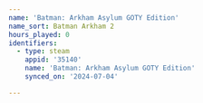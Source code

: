 ```yaml
---
name: 'Batman: Arkham Asylum GOTY Edition'
name_sort: Batman Arkham 2
hours_played: 0
identifiers:
  - type: steam
    appid: '35140'
    name: 'Batman: Arkham Asylum GOTY Edition'
    synced_on: '2024-07-04'

---
```

